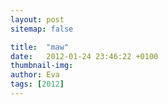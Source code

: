 ```yaml
---
layout: post
sitemap: false

title:  "maw"
date:   2012-01-24 23:46:22 +0100
thumbnail-img: 
author: Eva
tags: [2012]
---
```




